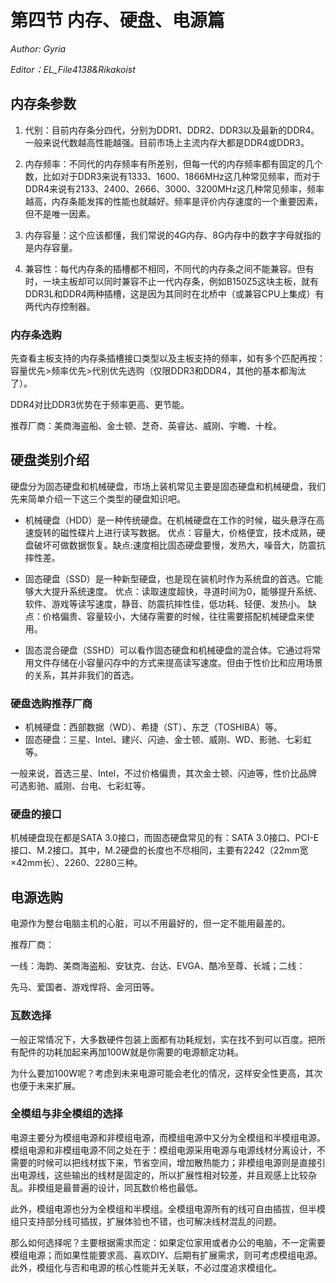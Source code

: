 # 第四节 内存、硬盘、电源篇

*Author: Gyria*

*Editor：EL_File4138&Rikakoist*

## 内存条参数

1. 代别：目前内存条分四代，分别为DDR1、DDR2、DDR3以及最新的DDR4。一般来说代数越高性能越强。目前市场上主流内存大都是DDR4或DDR3。

2. 内存频率：不同代的内存频率有所差别，但每一代的内存频率都有固定的几个数，比如对于DDR3来说有1333、1600、1866MHz这几种常见频率，而对于DDR4来说有2133、2400、2666、3000、3200MHz这几种常见频率，频率越高，内存条能发挥的性能也就越好。频率是评价内存速度的一个重要因素，但不是唯一因素。

3. 内存容量：这个应该都懂，我们常说的4G内存、8G内存中的数字字母就指的是内存容量。

4. 兼容性：每代内存条的插槽都不相同，不同代的内存条之间不能兼容。但有时，一块主板却可以同时兼容不止一代内存条，例如B150Z5这块主板，就有DDR3L和DDR4两种插槽，这是因为其同时在北桥中（或兼容CPU上集成）有两代内存控制器。

### 内存条选购

先查看主板支持的内存条插槽接口类型以及主板支持的频率，如有多个匹配再按：
容量优先>频率优先>代别优先选购（仅限DDR3和DDR4，其他的基本都淘汰了）。

DDR4对比DDR3优势在于频率更高、更节能。

推荐厂商：美商海盗船、金士顿、芝奇、英睿达、威刚、宇瞻、十栓。

## 硬盘类别介绍

硬盘分为固态硬盘和机械硬盘，市场上装机常见主要是固态硬盘和机械硬盘，我们先来简单介绍一下这三个类型的硬盘知识吧。

- 机械硬盘（HDD）是一种传统硬盘。在机械硬盘在工作的时候，磁头悬浮在高速旋转的磁性碟片上进行读写数据。
优点：容量大，价格便宜，技术成熟，硬盘破坏可做数据恢复。缺点:速度相比固态硬盘要慢，发热大，噪音大，防震抗摔性差。

- 固态硬盘（SSD）是一种新型硬盘，也是现在装机时作为系统盘的首选。它能够大大提升系统速度。
优点：读取速度超快，寻道时间为0，能够提升系统、软件、游戏等读写速度，静音、防震抗摔性佳，低功耗、轻便、发热小。
缺点：价格偏贵、容量较小，大储存需要的时候，往往需要搭配机械硬盘来使用。

- 固态混合硬盘（SSHD）可以看作固态硬盘和机械硬盘的混合体。它通过将常用文件存储在小容量闪存中的方式来提高读写速度。但由于性价比和应用场景的关系，其并非我们的首选。

### 硬盘选购推荐厂商

- 机械硬盘：西部数据（WD）、希捷（ST）、东芝（TOSHIBA）等。　　
- 固态硬盘：三星、Intel、建兴、闪迪、金士顿、威刚、WD、影驰、七彩虹等。

一般来说，首选三星、Intel，不过价格偏贵，其次金士顿、闪迪等，性价比品牌可选影驰、威刚、台电、七彩虹等。

### 硬盘的接口

机械硬盘现在都是SATA 3.0接口，而固态硬盘常见的有：SATA 3.0接口、PCI-E接口、M.2接口。其中，M.2硬盘的长度也不尽相同，主要有2242（22mm宽×42mm长）、2260、2280三种。

## 电源选购

电源作为整台电脑主机的心脏，可以不用最好的，但一定不能用最差的。

推荐厂商：

一线：海韵、美商海盗船、安钛克、台达、EVGA、酷冷至尊、长城；二线：

先马、爱国者、游戏悍将、金河田等。

### 瓦数选择

一般正常情况下，大多数硬件包装上面都有功耗规划，实在找不到可以百度。把所有配件的功耗加起来再加100W就是你需要的电源额定功耗。

为什么要加100W呢？考虑到未来电源可能会老化的情况，这样安全性更高，其次也便于未来扩展。

### 全模组与非全模组的选择

电源主要分为模组电源和非模组电源，而模组电源中又分为全模组和半模组电源。模组电源和非模组电源不同之处在于：模组电源采用电源与电源线材分离设计，不需要的时候可以把线材拔下来，节省空间，增加散热能力；非模组电源则是直接引出电源线，这些输出的线材是固定的，所以扩展性相对较差，并且观感上比较杂乱。非模组是最普遍的设计，同瓦数价格也最低。

此外，模组电源也分为全模组和半模组。全模组电源所有的线可自由插拔，但半模组只支持部分线可插拔，扩展体验也不错，也可解决线材混乱的问题。

那么如何选择呢？主要根据需求而定：如果定位家用或者办公的电脑，不一定需要模组电源；而如果性能要求高、喜欢DIY、后期有扩展需求，则可考虑模组电源。此外，模组化与否和电源的核心性能并无关联，不必过度追求模组化。